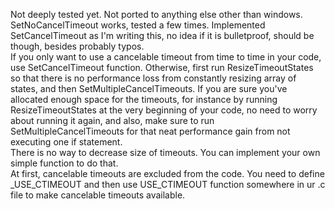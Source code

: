 Not deeply tested yet. Not ported to anything else other than windows.  
SetNoCancelTimeout works, tested a few times. Implemented SetCancelTimeout as I'm writing this, no idea if it is bulletproof, should be though, besides probably typos.  
If you only want to use a cancelable timeout from time to time in your code, use SetCancelTimeout function. Otherwise, first run ResizeTimeoutStates so that there is no performance loss from constantly resizing array of states, and then SetMultipleCancelTimeouts. If you are sure you've allocated enough space for the timeouts, for instance by running ResizeTimeoutStates at the very beginning of your code, no need to worry about running it again, and also, make sure to run SetMultipleCancelTimeouts for that neat performance gain from not executing one if statement.  
There is no way to decrease size of timeouts. You can implement your own simple function to do that.  
At first, cancelable timeouts are excluded from the code. You need to define _USE_CTIMEOUT and then use USE_CTIMEOUT function somewhere in ur .c file to make cancelable timeouts available.
